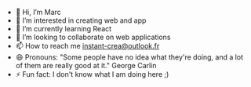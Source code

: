 - 👋 Hi, I’m Marc
- 👀 I’m interested in creating web and app
- 🌱 I’m currently learning React
- 💞️ I’m looking to collaborate on web applications
- 📫 How to reach me instant-crea@outlook.fr
- 😄 Pronouns: "Some people have no idea what they're doing, and a lot of them are really good at it." George Carlin
- ⚡ Fun fact: I don't know what I am doing here ;)

<!---
Marc-instant-crea/Marc-instant-crea is a ✨ special ✨ repository because its `README.md` (this file) appears on your GitHub profile.
You can click the Preview link to take a look at your changes.
--->
